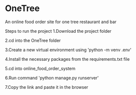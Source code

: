 # OneTree
An online food order site for one tree restaurant and bar

Steps to run the project
1.Download the project folder

2.cd into the OneTree folder

3.Create a new virtual environment using 'python -m venv .env'

4.Install the necessary packages from the requirements.txt file

5.cd into online_food_order_system

6.Run command 'python manage.py runserver'

7.Copy the link and paste it in the browser
